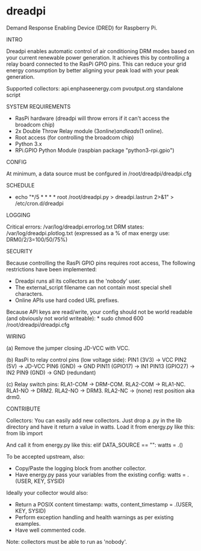 # dreadpi
Demand Response Enabling Device (DRED) for Raspberry Pi.


INTRO

Dreadpi enables automatic control of air conditioning DRM modes based on your current renewable power generation.
It achieves this by controlling a relay board connected to the RasPi GPIO pins.
This can reduce your grid energy consumption by better aligning your peak load with your peak generation.

Supported collectors:
api.enphaseenergy.com
pvoutput.org
standalone script


SYSTEM REQUIREMENTS

* RasPi hardware (dreadpi will throw errors if it can't access the broadcom chip)
* 2x Double Throw Relay module ($3 online) and leads ($1 online).
* Root access (for controlling the broadcom chip)
* Python 3.x
* RPi.GPIO Python Module (raspbian package "python3-rpi.gpio")


CONFIG

At minimum, a data source must be confgured in /root/dreadpi/dreadpi.cfg


SCHEDULE

* echo "*/5 * * * *     root    /root/dreadpi.py > dreadpi.lastrun 2>&1" > /etc/cron.d/dreadpi

 
LOGGING

Critical errors:	/var/log/dreadpi.errorlog.txt
DRM states:	/var/log/dreadpi.plotlog.txt (expressed as a % of max energy use: DRM0/2/3=100/50/75%)


SECURITY

Because controlling the RasPi GPIO pins requires root access, The following restrictions have been implemented:
* Dreadpi runs all its collectors as the 'nobody' user.
* The external_script filename can not contain most special shell characters.
* Online APIs use hard coded URL prefixes.

Because API keys are read/write, your config should not be world readable (and obviously not world writeable):
	* sudo chmod 600 /root/dreadpi/dreadpi.cfg


WIRING

(a) Remove the jumper closing JD-VCC with VCC.

(b) RasPi to relay control pins (low voltage side):	
PIN1 (3V3)		  -> VCC
PIN2 (5V)  		  -> JD-VCC
PIN6 (GND)		  -> GND
PIN11 (GPIO17)	-> IN1
PIN13 (GPIO27)  -> IN2
PIN9 (GND)		  -> GND (redundant)

(c) Relay switch pins:
RLA1-COM		->	DRM-COM.
RLA2-COM		->	RLA1-NC.
RLA1-NO		  ->	DRM2.
RLA2-NO		  ->	DRM3.
RLA2-NC 		-> 	(none) rest position aka drm0.


CONTRIBUTE

Collectors:
You can easily add new collectors. Just drop a .py in the lib directory and have it return a value in watts.
Load it from energy.py like this:
	from lib import <your collector>
	
And call it from energy.py like this:
	elif DATA_SOURCE == "<your collector>":
		watts = <your collector>.<your function>()

To be accepted upstream, also:
* Copy/Paste the logging block from another collector.
* Have energy.py pass your variables from the existing config:
	watts = <your collector>.<your function>(USER, KEY, SYSID)

Ideally your collector would also:
* Return a POSIX content timestamp:
	watts, content_timestamp = <your collector>.<your function>(USER, KEY, SYSID)
* Perform exception handling and health warnings as per existing examples.
* Have well commented code.

Note: collectors must be able to run as 'nobody'.

